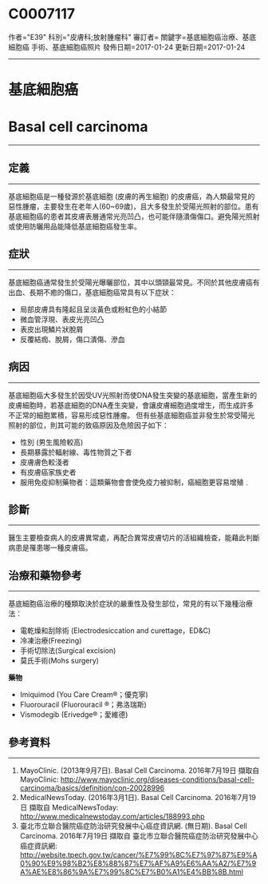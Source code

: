 # C0007117
作者="E39"
科別="皮膚科;放射腫瘤科"
審訂者=
關鍵字=基底細胞癌治療、基底細胞癌 手術、基底細胞癌照片
發佈日期=2017-01-24
更新日期=2017-01-24

----------
# 基底細胞癌
# Basal cell carcinoma
----------
## 定義
----------

基底細胞癌是一種發源於基底細胞 (皮膚的再生細胞) 的皮膚癌，為人類最常見的惡性腫瘤，主要發生在老年人(60~69歲)，且大多發生於受陽光照射的部位。患有基底細胞癌的患者其皮膚表層通常光亮凹凸，也可能伴隨潰傷傷口。避免陽光照射或使用防曬用品能降低基底細胞癌發生率。

## 症狀
----------

基底細胞癌通常發生於受陽光曝曬部位，其中以頭頸最常見。不同於其他皮膚癌有出血、長期不癒的傷口，基底細胞癌常具有以下症狀：

- 局部皮膚具有隆起且呈淡黃色或粉紅色的小結節
- 微血管浮現、表皮光亮凹凸
- 表皮出現鱗片狀脫屑
- 反覆結痂、脫屑，傷口潰傷、滲血
## 病因
----------

基底細胞癌大多發生於因受UV光照射而使DNA發生突變的基底細胞，當產生新的皮膚細胞時，若基底細胞的DNA產生突變，會讓皮膚細胞過度增生，而生成許多不正常的細胞累積，容易形成惡性腫瘤。
但有些基底細胞癌並非發生於常受陽光照射的部位，則其可能的致癌原因及危險因子如下：

- 性別 (男生風險較高)
- 長期暴露於輻射線、毒性物質之下者
- 皮膚膚色較淺者
- 有皮膚癌家族史者
- 服用免疫抑制藥物者：這類藥物會會使免疫力被抑制，癌細胞更容易增殖﹒
## 診斷
----------

醫生主要檢查病人的皮膚異常處，再配合異常皮膚切片的活組織檢查，能藉此判斷病患是罹患哪一種皮膚癌。

## 治療和藥物參考
----------

基底細胞癌治療的種類取決於症狀的嚴重性及發生部位，常見的有以下幾種治療法：

- 電乾燥和刮除術 (Electrodesiccation and curettage，ED&C)
- 冷凍治療(Freezing)
- 手術切除法(Surgical excision)
- 莫氏手術(Mohs surgery)

**藥物**

- Imiquimod (You Care Cream®；優克寧)
- Fluorouracil (Fluorouracil ®；弗洛瑞斯)
- Vismodegib (Erivedge®；愛維德)
## 參考資料
----------
1. MayoClinic. (2013年9月7日). Basal Cell Carcinoma. 2016年7月19日 擷取自 MayoClinic: 
  http://www.mayoclinic.org/diseases-conditions/basal-cell-carcinoma/basics/definition/con-20028996
2. MedicalNewsToday. (2016年3月1日). Basal Cell Carcinoma. 2016年7月19日 擷取自 MedicalNewsToday:
  http://www.medicalnewstoday.com/articles/188993.php
3. 臺北市立聯合醫院癌症防治研究發展中心癌症資訊網. (無日期). Basal Cell Carcinoma. 2016年7月19日 擷取自 臺北市立聯合醫院癌症防治研究發展中心癌症資訊網: 
  http://website.tpech.gov.tw/cancer/%E7%99%8C%E7%97%87%E9%A0%90%E9%98%B2%E8%88%87%E7%AF%A9%E6%AA%A2/%E7%9A%AE%E8%86%9A%E7%99%8C%E7%B0%A1%E4%BB%8B.html

